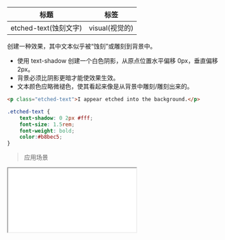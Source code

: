 | 标题                             | 标签           |
| -------------------------------- | -------------- |
| etched-text(蚀刻文字) | visual(视觉的) |

创建一种效果，其中文本似乎被“蚀刻”或雕刻到背景中。

* 使用 text-shadow 创建一个白色阴影，从原点位置水平偏移 0px，垂直偏移 2px。
* 背景必须比阴影更暗才能使效果生效。
* 文本颜色应略微褪色，使其看起来像是从背景中雕刻/雕刻出来的。

```html
<p class="etched-text">I appear etched into the background.</p>
```

```css
.etched-text {
    text-shadow: 0 2px #fff;
    font-size: 1.5rem;
    font-weight: bold;
    color:#b8bec5;
}
```

> 应用场景

<iframe src="codes/css/html/etched-text.html"></iframe>




